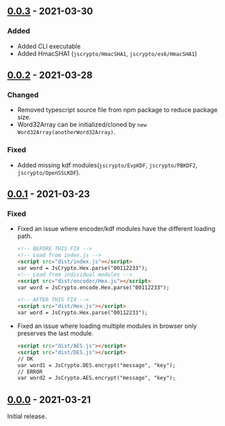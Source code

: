 ## [0.0.3] - 2021-03-30
### Added
- Added CLI executable  
- Added HmacSHA1 (`jscrypto/HmacSHA1`, `jscrypto/es6/HmacSHA1`)

## [0.0.2] - 2021-03-28
### Changed
- Removed typescript source file from npm package to reduce package size.
- Word32Array can be initialized/cloned by `new Word32Array(anotherWord32Array)`.

### Fixed
- Added missing kdf modules(`jscrypto/EvpKDF`, `jscrypto/PBKDF2`, `jscrypto/OpenSSLKDF`).

## [0.0.1] - 2021-03-23
### Fixed
- Fixed an issue where encoder/kdf modules have the different loading path.  
  ```html
  <!-- BEFORE THIS FIX -->
  <!-- Load from index.js -->
  <script src="dist/index.js"></script>
  var word = JsCrypto.Hex.parse("00112233");
  <!-- Load from individual modules -->
  <script src="dist/encoder/Hex.js"></script>
  var word = JsCrypto.encode.Hex.parse("00112233");
  
  <!-- AFTER THIS FIX -->
  <script src="dist/Hex.js"></script>
  var word = JsCrypto.Hex.parse("00112233");
  ```
- Fixed an issue where loading multiple modules in browser only preserves the last module.
   ```html
  <script src="dist/AES.js"></script>
  <script src="dist/DES.js"></script>
  // OK
  var word1 = JsCrypto.DES.encrypt("message", "key");
  // ERROR
  var word2 = JsCrypto.AES.encrypt("message", "key");
   ```

## [0.0.0] - 2021-03-21
Initial release.

<!-- [Unreleased]: https://github.com/Hinaser/jscrypto/compare/v0.1.0...v0.1.1 -->
[0.0.3]: https://github.com/Hinaser/jscrypto/compare/v0.0.2...v0.1.0
[0.0.2]: https://github.com/Hinaser/jscrypto/releases/tag/v0.0.2
[0.0.1]: https://github.com/Hinaser/jscrypto/releases/tag/v0.0.1
[0.0.0]: https://github.com/Hinaser/jscrypto/releases/tag/v0.0.0